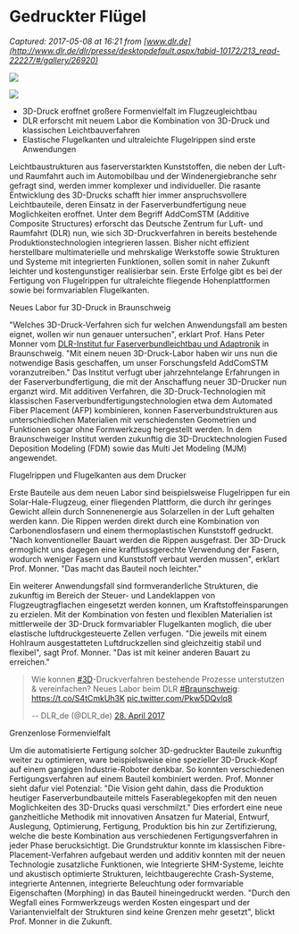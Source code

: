 # Gedruckter Flügel

_Captured: 2017-05-08 at 16:21 from [www.dlr.de](http://www.dlr.de/dlr/presse/desktopdefault.aspx/tabid-10172/213_read-22227/#/gallery/26920)_

![](http://www.dlr.de/dlr/presse/Portaldata/1/Resources/portal_bilder/2017/2017_2/Montage3_xl.jpg)

![](http://www.dlr.de/dlr/presse/Portaldata/1/Resources/portal_bilder/2017/2017_2/DSC_0349_xl.jpg)

  * 3D-Druck eroffnet großere Formenvielfalt im Flugzeugleichtbau
  * DLR erforscht mit neuem Labor die Kombination von 3D-Druck und klassischen Leichtbauverfahren
  * Elastische Flugelkanten und ultraleichte Flugelrippen sind erste Anwendungen

Leichtbaustrukturen aus faserverstarkten Kunststoffen, die neben der Luft- und Raumfahrt auch im Automobilbau und der Windenergiebranche sehr gefragt sind, werden immer komplexer und individueller. Die rasante Entwicklung des 3D-Drucks schafft hier immer anspruchsvollere Leichtbauteile, deren Einsatz in der Faserverbundfertigung neue Moglichkeiten eroffnet. Unter dem Begriff AddComSTM (Additive Composite Structures) erforscht das Deutsche Zentrum fur Luft- und Raumfahrt (DLR) nun, wie sich 3D-Druckverfahren in bereits bestehende Produktionstechnologien integrieren lassen. Bisher nicht effizient herstellbare multimaterielle und mehrskalige Werkstoffe sowie Strukturen und Systeme mit integrierten Funktionen, sollen somit in naher Zukunft leichter und kostengunstiger realisierbar sein. Erste Erfolge gibt es bei der Fertigung von Flugelrippen fur ultraleichte fliegende Hohenplattformen sowie bei formvariablen Flugelkanten.

Neues Labor fur 3D-Druck in Braunschweig

"Welches 3D-Druck-Verfahren sich fur welchen Anwendungsfall am besten eignet, wollen wir nun genauer untersuchen", erklart Prof. Hans Peter Monner vom [DLR-Institut fur Faserverbundleichtbau und Adaptronik](http://www.dlr.de/fa/) in Braunschweig. "Mit einem neuen 3D-Druck-Labor haben wir uns nun die notwendige Basis geschaffen, um unser Forschungsfeld AddComSTM voranzutreiben." Das Institut verfugt uber jahrzehntelange Erfahrungen in der Faserverbundfertigung, die mit der Anschaffung neuer 3D-Drucker nun erganzt wird. Mit additiven Verfahren, die 3D-Druck-Technologien mit klassischen Faserverbundfertigungstechnologien etwa dem Automated Fiber Placement (AFP) kombinieren, konnen Faserverbundstrukturen aus unterschiedlichen Materialien mit verschiedensten Geometrien und Funktionen sogar ohne Formwerkzeug hergestellt werden. In dem Braunschweiger Institut werden zukunftig die 3D-Drucktechnologien Fused Deposition Modeling (FDM) sowie das Multi Jet Modeling (MJM) angewendet.

Flugelrippen und Flugelkanten aus dem Drucker

Erste Bauteile aus dem neuen Labor sind beispielsweise Flugelrippen fur ein Solar-Hale-Flugzeug, einer fliegenden Plattform, die durch ihr geringes Gewicht allein durch Sonnenenergie aus Solarzellen in der Luft gehalten werden kann. Die Rippen werden direkt durch eine Kombination von Carbonendlosfasern und einem thermoplastischen Kunststoff gedruckt. "Nach konventioneller Bauart werden die Rippen ausgefrast. Der 3D-Druck ermoglicht uns dagegen eine kraftflussgerechte Verwendung der Fasern, wodurch weniger Fasern und Kunststoff verbaut werden mussen", erklart Prof. Monner. "Das macht das Bauteil noch leichter."

Ein weiterer Anwendungsfall sind formveranderliche Strukturen, die zukunftig im Bereich der Steuer- und Landeklappen von Flugzeugtragflachen eingesetzt werden konnen, um Kraftstoffeinsparungen zu erzielen. Mit der Kombination von festen und flexiblen Materialien ist mittlerweile der 3D-Druck formvariabler Flugelkanten moglich, die uber elastische luftdruckgesteuerte Zellen verfugen. "Die jeweils mit einem Hohlraum ausgestatteten Luftdruckzellen sind gleichzeitig stabil und flexibel", sagt Prof. Monner. "Das ist mit keiner anderen Bauart zu erreichen."

> Wie konnen [#3D](https://twitter.com/hashtag/3D?src=hash)-Druckverfahren bestehende Prozesse unterstutzen & vereinfachen? Neues Labor beim DLR [#Braunschweig](https://twitter.com/hashtag/Braunschweig?src=hash): <https://t.co/S4tCmkUh3K> [pic.twitter.com/Pkw5DQvlq8](https://t.co/Pkw5DQvlq8)
> 
> -- DLR_de (@DLR_de) [28\. April 2017](https://twitter.com/DLR_de/status/857908420137148416)

Grenzenlose Formenvielfalt

Um die automatisierte Fertigung solcher 3D-gedruckter Bauteile zukunftig weiter zu optimieren, ware beispielsweise eine spezieller 3D-Druck-Kopf auf einem gangigen Industrie-Roboter denkbar. So konnten verschiedenen Fertigungsverfahren auf einem Bauteil kombiniert werden. Prof. Monner sieht dafur viel Potenzial: "Die Vision geht dahin, dass die Produktion heutiger Faserverbundbauteile mittels Faserablegekopfen mit den neuen Moglichkeiten des 3D-Drucks quasi verschmilzt." Dies erfordert eine neue ganzheitliche Methodik mit innovativen Ansatzen fur Material, Entwurf, Auslegung, Optimierung, Fertigung, Produktion bis hin zur Zertifizierung, welche die beste Kombination aus verschiedenen Fertigungsverfahren in jeder Phase berucksichtigt. Die Grundstruktur konnte im klassischen Fibre-Placement-Verfahren aufgebaut werden und additiv konnten mit der neuen Technologie zusatzliche Funktionen, wie Integrierte SHM-Systeme, leichte und akustisch optimierte Strukturen, leichtbaugerechte Crash-Systeme, integrierte Antennen, integrierte Beleuchtung oder formvariable Eigenschaften (Morphing) in das Bauteil hineingedruckt werden. "Durch den Wegfall eines Formwerkzeugs werden Kosten eingespart und der Variantenvielfalt der Strukturen sind keine Grenzen mehr gesetzt", blickt Prof. Monner in die Zukunft.
